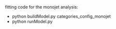 fitting code for the monojet analysis:

* python buildModel.py categories_config_monojet
* python runModel.py
